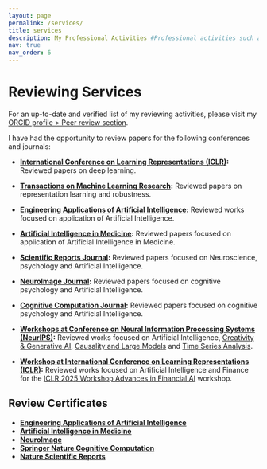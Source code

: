 ```yaml
---
layout: page
permalink: /services/
title: services
description: My Professional Activities #Professional activities such as teaching, reviewing, and other contributions.
nav: true
nav_order: 6
---
```


<!-- # Teaching -->

<!-- This section is for listing the courses you have taught. You can add links to materials if necessary. -->

<!-- - **Course 1:** Brief description of the course, university, and semester. -->
<!-- - **Course 2:** Brief description of the course, university, and semester. -->

# Reviewing Services

For an up-to-date and verified list of my reviewing activities, please visit my [ORCID profile > Peer review section](https://orcid.org/0000-0002-3251-8491).

I have had the opportunity to review papers for the following conferences and journals:

- **[International Conference on Learning Representations (ICLR)](https://iclr.cc/):** Reviewed papers on deep learning. <!--and robustness.-->
- **[Transactions on Machine Learning Research](https://jmlr.org/tmlr/):** Reviewed papers on representation learning and robustness.

- **[Engineering Applications of Artificial Intelligence](https://www.sciencedirect.com/journal/engineering-applications-of-artificial-intelligence):** Reviewed works focused on application of Artificial Intelligence.
- **[Artificial Intelligence in Medicine](https://www.sciencedirect.com/journal/artificial-intelligence-in-medicine):** Reviewed papers focused on application of Artificial Intelligence in Medicine.
- **[Scientific Reports Journal](https://www.nature.com/srep/):** Reviewed papers focused on Neuroscience, psychology and Artificial Intelligence.
- **[NeuroImage Journal](https://www.sciencedirect.com/journal/neuroimage):** Reviewed papers focused on cognitive psychology and Artificial Intelligence.
- **[Cognitive Computation Journal](https://link.springer.com/journal/12559):** Reviewed papers focused on cognitive psychology and Artificial Intelligence.

- **[Workshops at Conference on Neural Information Processing Systems (NeurIPS)](https://neurips.cc/):** Reviewed works focused on Artificial Intelligence, [Creativity & Generative AI](https://creativity-ai.github.io/), [Causality and Large Models](https://calm-workshop-2024.github.io/team/#reviewers) and [Time Series Analysis](https://neurips-time-series-workshop.github.io/).
- **[Workshop at International Conference on Learning Representations (ICLR)](https://neurips.cc/):** Reviewed works focused on Artificial Intelligence and Finance for the [ICLR 2025 Workshop Advances in Financial AI](https://sites.google.com/view/financialaiiclr25/home) workshop.

## Review Certificates

- **<a href="/home/assets/pdf/ٍEAAI_Certificate_EAAI_Recognised.pdf" style="text-decoration: underline;">Engineering Applications of Artificial Intelligence</a>**
- **<a href="/home/assets/pdf/AIIM_Reviewer_Certificate.pdf" style="text-decoration: underline;">Artificial Intelligence in Medicine</a>**
- **<a href="/home/assets/pdf/NI_Reviewer_Certificate.pdf" style="text-decoration: underline;">NeuroImage</a>**
- **<a href="/home/assets/pdf/CC_Reviewer_Certificate.pdf" style="text-decoration: underline;">Springer Nature Cognitive Computation</a>**
- **<a href="/home/assets/pdf/SR_Reviewer_Certificate.pdf" style="text-decoration: underline;">Nature Scientific Reports</a>**

<!-- [Certificate 2](link_to_certificate_2.pdf) -->

<!-- # Other Professional Contributions -->

<!-- You can use this section to mention committee memberships or other service-related activities. -->

<!-- - **Committee 1:** Brief description of your role. -->
<!-- - **Conference Organization:** Brief description of the event and your involvement. -->

